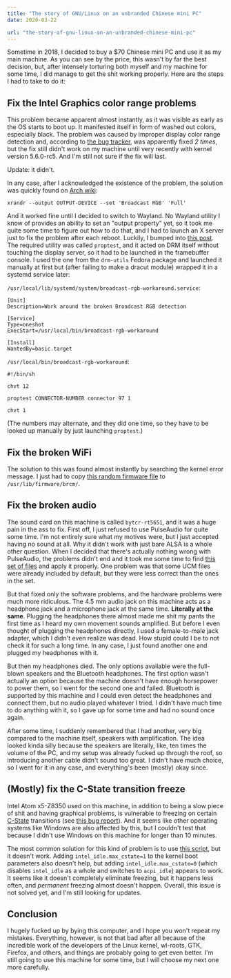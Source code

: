 ```yaml
---
title: "The story of GNU/Linux on an unbranded Chinese mini PC"
date: 2020-03-22

url: "the-story-of-gnu-linux-on-an-unbranded-chinese-mini-pc"
---
```


Sometime in 2018, I decided to buy a $70 Chinese mini PC and use it as
my main machine. As you can see by the price, this wasn't by far the
best decision, but, after intensely torturing both myself and my
machine for some time, I did manage to get the shit working properly.
Here are the steps I had to take to do it:

## Fix the Intel Graphics color range problems

This problem became apparent almost instantly, as it was visible as
early as the OS starts to boot up. It manifested itself in form of
washed out colors, especially black. The problem was caused by
improper display color range detection and, according to [the bug
tracker], was apparently fixed *2 times*, but the fix still didn't
work on my machine until very recently with kernel version 5.6.0-rc5.
And I'm still not sure if the fix will last.

[the bug tracker]: https://bugs.freedesktop.org/show_bug.cgi?id=108821

Update: it didn't.

In any case, after I acknowledged the existence of the problem, the
solution was quickly found on [Arch wiki]:

[Arch wiki]: https://wiki.archlinux.org/index.php/Intel_graphics#Weathered_colors_(color_range_problems)

```
xrandr --output OUTPUT-DEVICE --set 'Broadcast RGB' 'Full'
```

And it worked fine until I decided to switch to Wayland. No Wayland
utility I know of provides an ability to set an "output property" yet,
so it took me quite some time to figure out how to do that, and I had
to launch an X server just to fix the problem after each reboot.
Luckily, I bumped into [this post]. The required utility was called
`proptest`, and it acted on DRM itself without touching the display
server, so it had to be launched in the framebuffer console. I used
the one from the `drm-utils` Fedora package and launched it manually
at first but (after failing to make a dracut module) wrapped it in a
systemd service later:

[this post]: https://www.brad-x.com/2017/08/07/quick-tip-setting-the-color-space-value-in-wayland/

`/usr/local/lib/systemd/system/broadcast-rgb-workaround.service`:

```
[Unit]
Description=Work around the broken Broadcast RGB detection

[Service]
Type=oneshot
ExecStart=/usr/local/bin/broadcast-rgb-workaround

[Install]
WantedBy=basic.target
```

`/usr/local/bin/broadcast-rgb-workaround`:

```
#!/bin/sh

chvt 12

proptest CONNECTOR-NUMBER connector 97 1

chvt 1
```

(The numbers may alternate, and they did one time, so they have to be
looked up manually by just launching `proptest`.)

## Fix the broken WiFi

The solution to this was found almost instantly by searching the
kernel error message. I just had to copy [this random firmware file]
to `/usr/lib/firmware/brcm/`.

[this random firmware file]: https://raw.githubusercontent.com/RPi-Distro/firmware-nonfree/master/brcm/brcmfmac43455-sdio.txt

## Fix the broken audio

The sound card on this machine is called `bytcr-rt5651`, and it was a
huge pain in the ass to fix. First off, I just refused to use
PulseAudio for quite some time. I'm not entirely sure what my motives
were, but I just accepted having no sound at all. Why it didn't work
with just bare ALSA is a whole other question. When I decided that
there's actually nothing wrong with PulseAudio, the problems didn't
end and it took me some time to find [this set of files] and apply it
properly. One problem was that some UCM files were already included by
default, but they were less correct than the ones in the set.

[this set of files]: https://github.com/plbossart/UCM/tree/master/bytcr-rt5651

But that fixed only the software problems, and the hardware problems
were much more ridiculous. The 4.5 mm audio jack on this machine acts
as a headphone jack and a microphone jack at the same time.
**Literally at the same**. Plugging the headphones there almost made
me shit my pants the first time as I heard my own movement sounds
amplified. But before I even thought of plugging the headphones
directly, I used a female-to-male jack adapter, which I didn't even
realize was dead. How stupid could I be to not check it for such a
long time. In any case, I just found another one and plugged my
headphones with it.

But then my headphones died. The only options available were the
full-blown speakers and the Bluetooth headphones. The first option
wasn't actually an option because the machine doesn't have enough
horsepower to power them, so I went for the second one and failed.
Bluetooth is supported by this machine and I could even detect the
headphones and connect them, but no audio played whatever I tried. I
didn't have much time to do anything with it, so I gave up for some
time and had no sound once again.

After some time, I suddenly remembered that I had another, very big
compared to the machine itself, speakers with amplification. The idea
looked kinda silly because the speakers are literally, like, ten times
the volume of the PC, and my setup was already fucked up through the
roof, so introducing another cable didn't sound too great. I didn't
have much choice, so I went for it in any case, and everything's been
(mostly) okay since.

## (Mostly) fix the C-State transition freeze

Intel Atom x5-Z8350 used on this machine, in addition to being a slow
piece of shit and having graphical problems, is vulnerable to freezing
on certain [C-State] transitions (see [this bug report]). And it seems
like other operating systems like Windows are also affected by this,
but I couldn't test that because I didn't use Windows on this machine
for longer than 10 minutes.

[this bug report]: https://bugzilla.kernel.org/show_bug.cgi?id=109051
[C-State]: https://en.wikipedia.org/wiki/Advanced_Configuration_and_Power_Interface#Processor_states

The most common solution for this kind of problem is to use [this
script], but it doesn't work. Adding `intel_idle.max_cstate=1` to the
kernel boot parameters also doesn't help, but adding
`intel_idle.max_cstate=0` (which disables `intel_idle` as a whole and
switches to `acpi_idle`) appears to work. It seems like it doesn't
completely eliminate freezing, but it happens less often, and
*permanent* freezing almost doesn't happen. Overall, this issue is not
solved yet, and I'm still looking for updates.

[this script]: https://bugzilla.kernel.org/attachment.cgi?id=223851

## Conclusion

I hugely fucked up by bying this computer, and I hope you won't repeat
my mistakes. Everything, however, is not that bad after all because of
the incredible work of the developers of the Linux kernel, wl-roots,
GTK, Firefox, and others, and things are probably going to get even
better. I'm still going to use this machine for some time, but I will
choose my next one more carefully.
